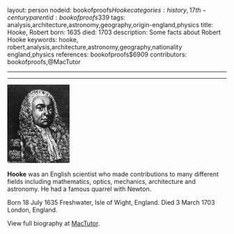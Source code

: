 layout: person
nodeid: bookofproofs$Hooke
categories: history,17th-century
parentid: bookofproofs$339
tags: analysis,architecture,astronomy,geography,origin-england,physics
title: Hooke, Robert
born: 1635
died: 1703
description: Some facts about Robert Hooke
keywords: hooke, robert,analysis,architecture,astronomy,geography,nationality england,physics
references: bookofproofs$6909
contributors: bookofproofs,@MacTutor

---


---

![Hooke.jpg](https://github.com/bookofproofs/bookofproofs.github.io/blob/main/_sources/_assets/images/portraits/Hooke.jpg?raw=true)

**Hooke** was an English scientist who made contributions to many different fields including mathematics, optics, mechanics, architecture and astronomy. He had a famous quarrel with Newton.

Born 18 July 1635 Freshwater, Isle of Wight, England. Died 3 March 1703 London, England.


View full biography at [MacTutor](https://mathshistory.st-andrews.ac.uk/Biographies/Hooke/).